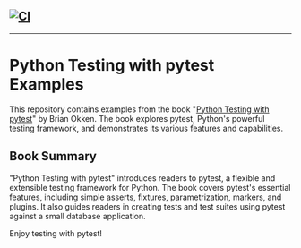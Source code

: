 ## [![CI](https://github.com/difegam/python-testing/actions/workflows/ci.yaml/badge.svg)](https://github.com/difegam/python-testing/actions/workflows/ci.yaml)

---

# Python Testing with pytest Examples

This repository contains examples from the book "[Python Testing with pytest](https://pythontest.com/pytest-book/)" by Brian Okken. The book explores pytest, Python's powerful testing framework, and demonstrates its various features and capabilities.

## Book Summary

"Python Testing with pytest" introduces readers to pytest, a flexible and extensible testing framework for Python. The book covers pytest's essential features, including simple asserts, fixtures, parametrization, markers, and plugins. It also guides readers in creating tests and test suites using pytest against a small database application.

Enjoy testing with pytest!
